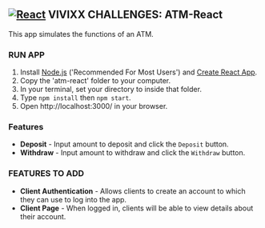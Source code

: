 ## **[![React](https://user-images.githubusercontent.com/29721601/31213521-a275572e-a9d9-11e7-929d-1d854b01d279.png "React")](https://facebook.github.io/react/) VIVIXX CHALLENGES: ATM-React**

This app simulates the functions of an ATM.

### RUN APP
 1. Install [Node.js](https://nodejs.org/en/) ('Recommended For Most Users') and [Create React App](https://reactjs.org/docs/installation.html).
 2. Copy the 'atm-react' folder to your computer.
 3. In your terminal, set your directory to inside that folder.
4. Type `npm install` then `npm start`.
5. Open http://localhost:3000/ in your browser.

### Features
* **Deposit** - Input amount to deposit and click the `Deposit` button.
* **Withdraw** - Input amount to withdraw and click the `Withdraw` button.

### FEATURES TO ADD
* **Client Authentication** - Allows clients to create an account to which they can use to log into the app.
* **Client Page** - When logged in, clients will be able to view details about their account.

